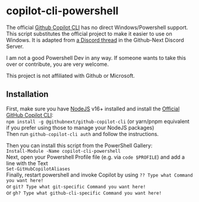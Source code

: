 # copilot-cli-powershell

The official [Github Copilot CLI](https://www.npmjs.com/package/@githubnext/github-copilot-cli) has no direct Windows/Powershell support.  
This script substitutes the official project to make it easier to use on Windows.
It is adapted from [a Discord thread](https://ptb.discord.com/channels/735557230698692749/1078056236488085534/1078097805823971369) in the Github-Next Discord Server.

I am not a good Powershell Dev in any way. If someone wants to take this over or contribute, you are very welcome.

This project is not affiliated with Github or Microsoft.
## Installation
First, make sure you have [NodeJS](https://nodejs.org/en) v16+ installed and install the [Official GitHub Copilot CLI](https://www.npmjs.com/package/@githubnext/github-copilot-cli):  
`npm install -g @githubnext/github-copilot-cli` (or yarn/pnpm equivalent if you prefer using those to manage your NodeJS packages)  
Then run `github-copilot-cli auth` and follow the instructions.

Then you can install this script from the PowerShell Gallery:  
`Install-Module -Name copilot-cli-powershell`  
Next, open your Powershell Profile file (e.g. via `code $PROFILE`) and add a line with the Text  
`Set-GitHubCopilotAliases`  
Finally, restart powershell and invoke Copilot by using `?? Type what Command you want here!`  
or `git? Type what git-specific Command you want here!`  
or `gh? Type what github-cli-specific Command you want here!`
